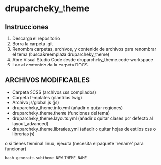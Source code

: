 # druparcheky_theme

## Instrucciones
1. Descarga el repositorio
2. Borra la carpeta .git
3. Renombra carpetas, archivos, y contenido de archivos para renombrar el tema (busca&reemplaza druparcheky_theme)
4. Abre Visual Studio Code desde druparcheky_theme.code-workspace
5. Lee el contenido de la carpeta DOCS

## ARCHIVOS MODIFICABLES
-  Carpeta SCSS (archivos css compilados)
-  Carpeta templates (plantillas twig)
-  Archivo js/global.js (js)
-  druparcheky_theme.info.yml (añadir o quitar regiones)
-  druparcheky_theme.theme (funciones del tema)
-  druparcheky_theme.layouts.yml (añadir o quitar clases por defecto al layout_advanced)
-  druparcheky_theme.libraries.yml (añadir o quitar hojas de estilos css o librerías js)



o si tienes terminal linux, ejecuta (necesita el paquete 'rename' para funcionar)
```
bash generate-subtheme NEW_THEME_NAME
```
